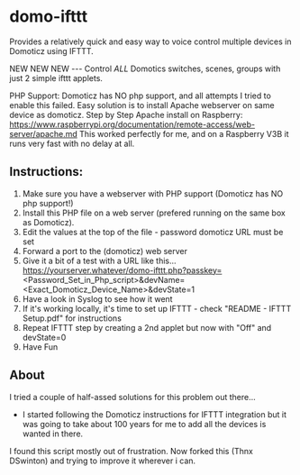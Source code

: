# domo-ifttt

Provides a relatively quick and easy way to voice control multiple devices in Domoticz using IFTTT.

NEW NEW NEW --- Control *ALL* Domotics switches, scenes, groups with just 2 simple ifttt applets.

PHP Support:
Domoticz has NO php support, and all attempts I tried to enable this failed.
Easy solution is to install Apache webserver on same device as domoticz.
Step by Step Apache install on Raspberry: https://www.raspberrypi.org/documentation/remote-access/web-server/apache.md 
This worked perfectly for me, and on a Raspberry V3B it runs very fast with no delay at all.

## Instructions:
1. Make sure you have a webserver with PHP support (Domoticz has NO php support!)
2. Install this PHP file on a web server (prefered running on the same box as Domoticz).
3. Edit the values at the top of the file - password domoticz URL must be set
4. Forward a port to the (domoticz) web server
5. Give it a bit of a test with a URL like this...  https://yourserver.whatever/domo-ifttt.php?passkey=<Password_Set_in_Php_script>&devName=<Exact_Domoticz_Device_Name>&devState=1
6. Have a look in Syslog to see how it went
7. If it's working locally, it's time to set up IFTTT - check "README - IFTTT Setup.pdf" for instructions
8. Repeat IFTTT step by creating a 2nd applet but now with "Off" and devState=0
9. Have Fun

## About
I tried a couple of half-assed solutions for this problem out there... 
- I started following the Domoticz instructions for IFTTT integration but it was going to take about 100 years for me to add all the devices is wanted in there.

I found this script mostly out of frustration.
Now forked this (Thnx DSwinton) and trying to improve it wherever i can.
